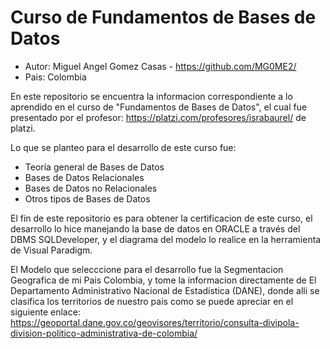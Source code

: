# Curso de Fundamentos de Bases de Datos

* Autor: Miguel Angel Gomez Casas - https://github.com/MG0ME2/
* Pais: Colombia

En este repositorio se encuentra la informacion correspondiente a lo aprendido en el curso de "Fundamentos de Bases de Datos",
el cual fue presentado por el profesor: https://platzi.com/profesores/israbaurel/ de platzi.

Lo que se planteo para el desarrollo de este curso fue:
+ Teoría general de Bases de Datos
+ Bases de Datos Relacionales
+ Bases de Datos no Relacionales
+ Otros tipos de Bases de Datos

El fin de este repositorio es para obtener la certificacion de este curso, el desarrollo lo hice manejando la base de datos en ORACLE
a través del DBMS SQLDeveloper, y el diagrama del modelo lo realice en la herramienta de Visual Paradigm.

El Modelo que selecccione para el desarrollo fue la Segmentacion Geografica de mi Pais Colombia, y tome la informacion directamente de
El Departamento Administrativo Nacional de Estadística (DANE), donde alli se clasifica los territorios de nuestro pais como se puede 
apreciar en el siguiente enlace: https://geoportal.dane.gov.co/geovisores/territorio/consulta-divipola-division-politico-administrativa-de-colombia/
